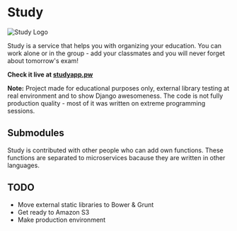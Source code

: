 Study
=====

![Study Logo](https://i.imgur.com/G3jEP8B.png)


Study is a service that helps you with organizing your education.
You can work alone or in the group - add your classmates and you will never forget about tomorrow's exam!

**Check it live at [studyapp.pw](https://studyapp.pw/)**

**Note:** Project made for educational purposes only, external library testing at real environment and to show Django awesomeness.
The code is not fully production quality - most of it was written on extreme programming sessions.


Submodules
----------

Study is contributed with other people who can add own functions.
These functions are separated to microservices bacause they are written in other languages.


TODO
----

- Move external static libraries to Bower & Grunt
- Get ready to Amazon S3
- Make production environment
